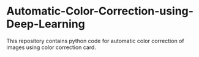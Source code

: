 # Automatic-Color-Correction-using-Deep-Learning
This repository contains python code for automatic color correction of images using color correction card.
